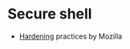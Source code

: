 Secure shell
============

  * [Hardening](https://wiki.mozilla.org/Security/Guidelines/OpenSSH) practices by Mozilla
